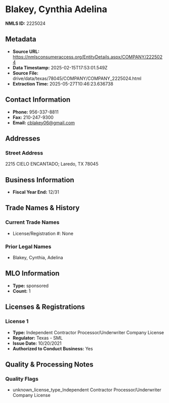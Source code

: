 # Blakey, Cynthia Adelina

**NMLS ID:** 2225024

## Metadata
- **Source URL:** https://nmlsconsumeraccess.org/EntityDetails.aspx/COMPANY/2225024
- **Data Timestamp:** 2025-02-15T17:53:01.549Z
- **Source File:** drive/data/texas/78045/COMPANY/COMPANY_2225024.html
- **Extraction Time:** 2025-05-27T10:46:23.636738

## Contact Information
- **Phone:** 956-337-8811
- **Fax:** 210-247-9300
- **Email:** cblakey06@gmail.com

## Addresses
### Street Address
2215 CIELO ENCANTADO; Laredo, TX 78045

## Business Information
- **Fiscal Year End:** 12/31

## Trade Names & History
### Current Trade Names
- License/Registration #: None

### Prior Legal Names
- Blakey, Cynthia, Adelina

## MLO Information
- **Type:** sponsored
- **Count:** 1

## Licenses & Registrations

### License 1
- **Type:** Independent Contractor Processor/Underwriter Company License
- **Regulator:** Texas - SML
- **Issue Date:** 10/20/2021
- **Authorized to Conduct Business:** Yes

## Quality & Processing Notes
### Quality Flags
- unknown_license_type_Independent Contractor Processor/Underwriter Company License
